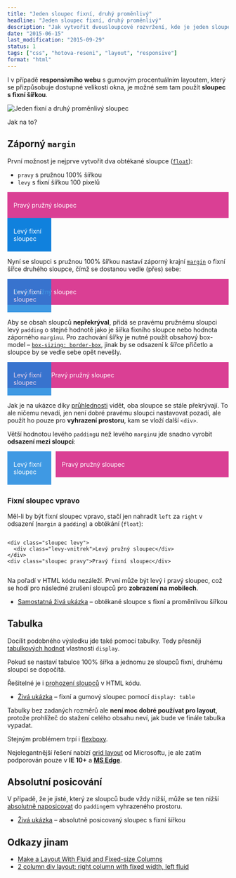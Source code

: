 ```yaml
---
title: "Jeden sloupec fixní, druhý proměnlivý"
headline: "Jeden sloupec fixní, druhý proměnlivý"
description: "Jak vytvořit dvousloupcové rozvržení, kde je jeden sloupec s pevnou šířkou a druhý se přizpůsobuje šířce okna."
date: "2015-06-15"
last_modification: "2015-09-29"
status: 1
tags: ["css", "hotova-reseni", "layout", "responsive"]
format: "html"
---
```


<p>I v případě <b>responsivního webu</b> s gumovým procentuálním layoutem, který se přizpůsobuje dostupné velikosti okna, je možné sem tam použít <b>sloupec s fixní šířkou</b>.</p>

<p><img src="/files/sloupce-fixni-promenlivy/sloupce.png" alt="Jeden fixní a druhý proměnlivý sloupec" class="border"></p>
















<p>Jak na to?</p>




<h2 id="margin">Záporný <code>margin</code></h2>

<p>První možnost je nejprve vytvořit dva obtékané sloupce (<a href="/float"><code>float</code></a>):</p>

<ul>
  <li><code>pravy</code> s pružnou 100% šířkou</li>
  <li><code>levy</code> s fixní šířkou 100 pixelů</li>
</ul>

<div class="live">
  <style>
    .obal--1 {overflow: hidden}
    .obal--1 .sloupec {float: left; color: #fff}
    .obal--1 .pravy {background: #DA3F94; width: 100%}
    .obal--1 .levy {background: #1081DD; width: 100px}    
  </style>
  <div class="obal--1">    
    <div class="sloupec pravy">Pravý pružný sloupec</div>
    <div class="sloupec levy">Levý fixní sloupec</div>    
  </div>
</div>

<p>Nyní se sloupci s pružnou 100% šířkou nastaví záporný krajní <a href="/margin"><code>margin</code></a> o fixní šířce druhého sloupce, čímž se dostanou vedle (přes) sebe:</p>

<div class="live">
  <style>
    .obal--margin {overflow: hidden}
    .obal--margin .sloupec {float: left; color: #fff}
    .obal--margin .pravy {float: right; background: #DA3F94; width: 100%; margin-left: -100px}
    .obal--margin .levy {background: #1081DD; width: 100px; opacity: .8}    
  </style>
  <div class="obal--margin">
    <div class="sloupec pravy">Pravý pružný sloupec</div>   
    <div class="sloupec levy">Levý fixní sloupec</div>
  </div>
</div>

<p>Aby se obsah sloupců <b>nepřekrýval</b>, přidá se pravému pružnému sloupci levý <code>padding</code> o stejné hodnotě jako je šířka fixního sloupce nebo hodnota záporného <code>margin</code>u. Pro zachování šířky je nutné použít obsahový box-model – <code><a href="/box-sizing#border-box">box-sizing: border-box</a></code>, jinak by se odsazení k šířce přičetlo a sloupce by se vedle sebe opět nevešly.</p>

<div class="live">
  <style>
    .obal--2 {overflow: hidden}
    .obal--2 .sloupec {float: left; color: #fff}
    .obal--2 .pravy {float: right; background: #DA3F94; width: 100%; margin-left: -100px; padding-left: 100px; box-sizing: border-box}
    .obal--2 .levy {background: #1081DD; width: 100px; opacity: .8}    
  </style>
  <div class="obal--2">
    <div class="sloupec pravy">Pravý pružný sloupec</div>   
    <div class="sloupec levy">Levý fixní sloupec</div>
  </div>
</div>

<p>Jak je na ukázce díky <a href="/opacity">průhlednosti</a> vidět, oba sloupce se stále překrývají. To ale ničemu nevadí, jen není dobré pravému sloupci nastavovat pozadí, ale použít ho pouze pro <b>vyhrazení prostoru</b>, kam se vloží další <code>&lt;div></code>.</p>

<p>Větší hodnotou levého <code>padding</code>u než levého <code>margin</code>u jde snadno vyrobit <b>odsazení mezi sloupci</b>:</p>

<div class="live">
  <style>
    .obal {overflow: hidden}
    .obal .sloupec {float: left; color: #fff}
    .obal .pravy {float: right; width: 100%; margin-left: -100px; padding-left: 110px; box-sizing: border-box}
    .obal .levy {background: #1081DD; width: 100px; opacity: .8}    
    .obal .pravy-vnitrek {background: #DA3F94}
  </style>
  <div class="obal">
    <div class="sloupec pravy">
      <div class="pravy-vnitrek">Pravý pružný sloupec</div>
    </div>   
    <div class="sloupec levy">Levý fixní sloupec</div>
  </div>
</div>


<h3 id="vpravo">Fixní sloupec vpravo</h3>

<p>Měl-li by být fixní sloupec vpravo, stačí jen nahradit <code>left</code> za <code>right</code> v odsazení (<code>margin</code> a <code>padding</code>) a obtékání (<code>float</code>):</p>

<div class="live">
  <style>
    .obal-vpravo {overflow: hidden}
    .obal-vpravo .sloupec {float: right; color: #fff}
    .obal-vpravo .levy {float: left; width: 100%; margin-right: -100px; padding-right: 110px; box-sizing: border-box}
    .obal-vpravo .pravy {background: #1081DD; width: 100px; opacity: .8}    
    .obal-vpravo .levy-vnitrek {background: #DA3F94}
  </style>
  <div class="obal-vpravo">
    
    <div class="sloupec levy">
      <div class="levy-vnitrek">Levý pružný sloupec</div>
    </div>   
    <div class="sloupec pravy">Pravý fixní sloupec</div>
  </div>
</div>

<p>Na pořadí v HTML kódu nezáleží. První může být levý i pravý sloupec, což se hodí pro následné zrušení sloupců pro <b>zobrazení na mobilech</b>.</p>

<div class="external-content">
  <ul>
    <li><a href="https://kod.djpw.cz/hkqb">Samostatná živá ukázka</a> – obtékané sloupce s fixní a proměnlivou šířkou</li>
  </ul>
</div>


<h2 id="tabulka">Tabulka</h2>

<p>Docílit podobného výsledku jde také pomocí tabulky. Tedy přesněji <a href="/display#table">tabulkových hodnot</a> vlastnosti <code>display</code>.</p>

<p>Pokud se nastaví tabulce 100% šířka a jednomu ze sloupců fixní, druhému sloupci se dopočítá.</p>

<p>Řešitelné je i <a href="/sachovnicovy-vypis#prohozeni">prohození sloupců</a> v HTML kódu.</p>


<div class="external-content">
  <ul>
    <li><a href="https://kod.djpw.cz/jkqb">Živá ukázka</a> – fixní a gumový sloupec pomocí <code>display: table</code></li>
  </ul>
</div>

<p>Tabulky bez zadaných rozměrů ale <b>není moc dobré používat pro layout</b>, protože prohlížeč do stažení celého obsahu neví, jak bude ve finále tabulka vypadat.</p>

<p>Stejným problémem trpí i <a href="/flexbox">flexboxy</a>.</p>

<p>Nejelegantnější řešení nabízí <a href="/display#grid-layout">grid layout</a> od Microsoftu, je ale zatím podporován pouze v <b>IE 10+</b> a <a href="/microsoft-edge"><b>MS Edge</b></a>.</p>



<h2 id="posicovani">Absolutní posicování</h2>

<p>V případě, že je jisté, který ze sloupců bude vždy nižší, může se ten nižší <a href="/position#absolute">absolutně naposicovat</a> do <code>padding</code>em vyhrazeného prostoru.</p>

<div class="external-content">
  <ul>
    <li><a href="https://kod.djpw.cz/kkqb">Živá ukázka</a> – absolutně posicovaný sloupec s fixní šířkou</li>
  </ul>
</div>


<h2 id="odkazy">Odkazy jinam</h2>

<ul>
  <li><a href="http://radiatingstar.com/make-a-layout-with-fluid-and-fixed-size-columns">Make a Layout With Fluid and Fixed-size Columns</a></li>
  
  <li><a href="http://stackoverflow.com/questions/5195836/2-column-div-layout-right-column-with-fixed-width-left-fluid">2 column div layout: right column with fixed width, left fluid</a></li>  
</ul>

<style>
  .sloupec,
  .pravy-vnitrek,
  .levy-vnitrek {
    padding: 1.5em 1em; box-sizing: border-box;
  }
  .obal .pravy {
    padding-top: 0;
    padding-right: 0;
  }
  .obal-vpravo .levy {
    padding-top: 0;
    padding-left: 0;
  }</style>